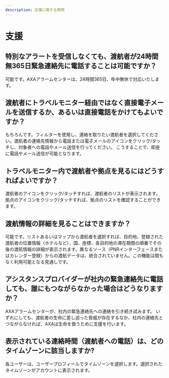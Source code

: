 ```yaml
---
description: 支援に関する質問
---
```


# 支援

## 特別なアラートを受信しなくても、渡航者が24時間無365日緊急連絡先に電話することは可能ですか？

可能です。AXAアラームセンターは、24時間365日、年中無休で対応いたします。

## 渡航者にトラベルモニター経由ではなく直接電子メールを送信するか、あるいは直接電話をかけてもよいですか？

もちろんです。フィルターを使用し、連絡を取りたい渡航者を選択してください。渡航者の連絡先情報から電話または電子メールのアイコンをクリック/タッチし、対象者への電話やメール送信を行ってください。 こうすることで、即座に電話やメール送信が可能となります。

## トラベルモニター内で渡航者や拠点を見るにはどうすればよいですか？

渡航者のアイコンをクリック/タッチすれば、渡航者のリストが表示されます。拠点のアイコンをクリック/タッチすれば、拠点のリストを確認することができます。

## 渡航情報の詳細を見ることはできますか？

可能です。リストあるいはマップから渡航者を選択すれば、目的地、登録された渡航者の位置情報（ホテルなど）、国、座標、各目的地の滞在期間の順番でその後の渡航情報の詳細が表示されます。異なるソース（PNRインターフェースまたはカレンダー登録）からの渡航データは、統合されていません。この機能は間もなく利用可能となる見通しです。

## アシスタンスプロバイダーが社内の緊急連絡先に電話しても、誰にもつながらなかった場合はどうなりますか？

AXAアラームセンターが、社内の緊急連絡先への連絡を引き続き試みます。 いずれにしても、渡航者の生命に差し迫った脅威が存在するなか、社内の連絡先とつながらなければ、AXAは生命を救うために支援を行います。

## 表示されている連絡時間（渡航者への電話）は、どのタイムゾーンに該当しますか?

各ユーザーは、ユーザープロフィールでタイムゾーンを選択します。選択されたタイムゾーンがアカウントに表示されます。

